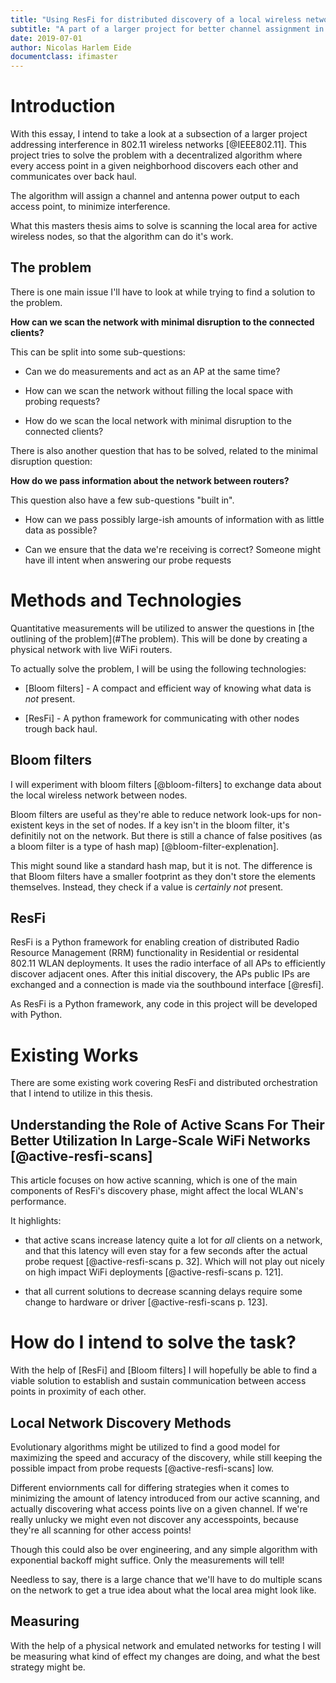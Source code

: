 ```yaml
---
title: "Using ResFi for distributed discovery of a local wireless network"
subtitle: "A part of a larger project for better channel assignment in WiFi"
date: 2019-07-01
author: Nicolas Harlem Eide
documentclass: ifimaster 
---
```



Introduction
============

With this essay, I intend to take a look at a subsection of a larger project
addressing interference in 802.11 wireless networks [@IEEE802.11]. This project 
tries to solve the problem with a decentralized algorithm where every 
access point in a given neighborhood discovers each other and communicates 
over back haul.

The algorithm will assign a channel and antenna power output to each access 
point, to minimize interference.

What this masters thesis aims to solve is scanning the local area for active
wireless nodes, so that the algorithm can do it's work.

The problem
-----------

There is one main issue I'll have to look at while trying to find a 
solution to the problem.

**How can we scan the network with minimal disruption to the connected 
  clients?**

This can be split into some sub-questions:

*   Can we do measurements and act as an AP at the same time?

*   How can we scan the network without filling the local space with probing 
    requests?

*   How do we scan the local network with minimal disruption to the connected
    clients?

There is also another question that has to be solved, related to the minimal 
disruption question:

**How do we pass information about the network between routers?**

This question also have a few sub-questions "built in".

*   How can we pass possibly large-ish amounts of information with as little 
    data as possible?

*   Can we ensure that the data we're receiving is correct?
    Someone might have ill intent when answering our probe requests


Methods and Technologies
========================

Quantitative measurements will be utilized to answer the questions in 
[the outlining of the problem](#The problem). This will be done by creating a
physical network with live WiFi routers.

To actually solve the problem, I will be using the following technologies:

*   [Bloom filters] - A compact and efficient way of knowing what data is *not* 
                      present.
                  
*   [ResFi] - A python framework for communicating with other nodes trough
              back haul.

Bloom filters
-------------

I will experiment with bloom filters [@bloom-filters] to exchange data about 
the local wireless network between nodes.

Bloom filters are useful as they're able to reduce network look-ups for 
non-existent keys in the set of nodes. If a key isn't in the bloom filter, 
it's definitily not on the network. But there is still a chance of false 
positives (as a bloom filter is a type of hash map) [@bloom-filter-explenation].

This might sound like a standard hash map, but it is not. The difference is that 
Bloom filters have a smaller footprint as they don't store the elements 
themselves. Instead, they check if a value is *certainly not* present.

ResFi
-----

ResFi is a Python framework for enabling creation of distributed Radio 
Resource Management (RRM) functionality in Residential or residental 802.11 
WLAN deployments. It uses the radio interface of all APs to efficiently 
discover adjacent ones. After this initial discovery, the APs public IPs are 
exchanged and a connection is made via the southbound interface [@resfi].

As ResFi is a Python framework, any code in this project will be 
developed with Python. 


Existing Works
==============

There are some existing work covering ResFi and distributed orchestration 
that I intend to utilize in this thesis.

Understanding the Role of Active Scans For Their Better Utilization In Large-Scale WiFi Networks [@active-resfi-scans]
----------------------------------------------------------------------------------------------------------------------

This article focuses on how active scanning, which is one of the main 
components of ResFi's discovery phase, might affect the local WLAN's 
performance.

It highlights:

*   that  active scans increase latency quite a lot for _all_ clients on a 
    network, and that this latency will even stay for a few seconds after the
    actual probe request [@active-resfi-scans p. 32]. Which will not play out
    nicely on high impact WiFi deployments [@active-resfi-scans p. 121].
    
*   that all current solutions to decrease scanning delays require some 
    change to hardware or driver [@active-resfi-scans p. 123].
  


How do I intend to solve the task?
===================================

With the help of [ResFi] and [Bloom filters] I will hopefully be able to find
a viable solution to establish and sustain communication between access points 
in proximity of each other.

Local Network Discovery Methods
-------------------------------

Evolutionary algorithms might be utilized to find a good model for maximizing
the speed and accuracy of the discovery, while still keeping the possible 
impact from probe requests [@active-resfi-scans] low.

Different enviornments call for differing strategies when it comes to minimizing
the amount of latency introduced from our active scanning, and actually 
discovering what access points live on a given channel. If we're really 
unlucky we might even not discover any accesspoints, because they're all 
scanning for other access points!

Though this could also be over engineering, and any simple algorithm with 
exponential backoff might suffice. Only the measurements will tell!

Needless to say, there is a large chance that we'll have to do multiple scans
on the network to get a true idea about what the local area might look like.

Measuring
---------

With the help of a physical network and emulated networks for testing I will
be measuring what kind of effect my changes are doing, and what the best 
strategy might be.
